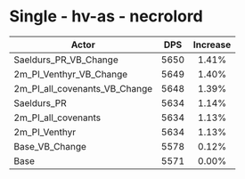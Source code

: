 # Single - hv-as - necrolord
| Actor | DPS | Increase |
|---|:---:|:---:|
|Saeldurs_PR_VB_Change|5650|1.41%|
|2m_PI_Venthyr_VB_Change|5649|1.40%|
|2m_PI_all_covenants_VB_Change|5648|1.39%|
|Saeldurs_PR|5634|1.14%|
|2m_PI_all_covenants|5634|1.13%|
|2m_PI_Venthyr|5634|1.13%|
|Base_VB_Change|5578|0.12%|
|Base|5571|0.00%|

